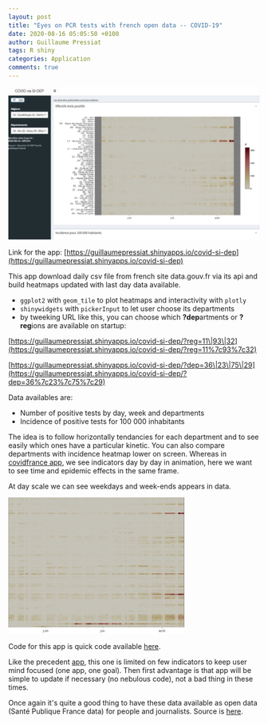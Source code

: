 ```yaml
---
layout: post
title: "Eyes on PCR tests with french open data -- COVID-19"
date: 2020-08-16 05:05:50 +0100
author: Guillaume Pressiat
tags: R shiny
categories: Application
comments: true
---
```





<img src = "/images/covid/covid-si-dep_1.png" alt = "Covid-si-dep shiny app">

<!--more-->


Link for the app: [https://guillaumepressiat.shinyapps.io/covid-si-dep](https://guillaumepressiat.shinyapps.io/covid-si-dep)

This app download daily csv file from french site data.gouv.fr via its api and build heatmaps updated with last day data available.

- `ggplot2` with `geom_tile` to plot heatmaps and interactivity with `plotly`
- `shinywidgets` with `pickerInput` to let user choose its departments
- by tweeking URL like this, you can choose which **?dep**artments or **?reg**ions are available on startup:


[https://guillaumepressiat.shinyapps.io/covid-si-dep/?reg=11\|93\|32](https://guillaumepressiat.shinyapps.io/covid-si-dep/?reg=11%7c93%7c32)

[https://guillaumepressiat.shinyapps.io/covid-si-dep/?dep=36\|23\|75\|29](https://guillaumepressiat.shinyapps.io/covid-si-dep/?dep=36%7c23%7c75%7c29)


Data availables are:

- Number of positive tests by day, week and departments
- Incidence of positive tests for 100 000 inhabitants


The idea is to follow horizontally tendancies for each department and to see easily which ones have a particular kinetic. You can also compare departments with incidence heatmap lower on screen.
Whereas in [covidfrance app](https://guillaumepressiat.github.io/blog/2020/05/covidview), we see indicators day by day in animation, here we want to see time and epidemic effects in the same frame. 

At day scale we can see weekdays and week-ends appears in data.

<img src = "/images/covid/covid-si-dep_0.png" alt = "Covid-si-dep shiny app" width = "70%">


Code for this app is quick code available [here](https://github.com/GuillaumePressiat/covid-si-dep).

Like the precedent [app](https://guillaumepressiat.github.io/blog/2020/05/covidview), this one is limited on few indicators to keep user mind focused (one app, one goal). 
Then first advantage is that app will be simple to update if necessary (no nebulous code), not a bad thing in these times.

Once again it's quite a good thing to have these data available as open data (Santé Publique France data) for people and journalists. Source is [here](https://www.data.gouv.fr/fr/datasets/taux-dincidence-de-lepidemie-de-covid-19/).

